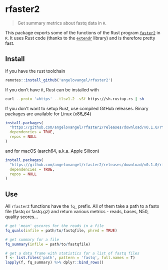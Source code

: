 # rfaster2

> Get summary metrics about fastq data in `R`.

This package exports some of the functions of the Rust program [`faster2`]() in `R`. It uses Rust code (thanks to the [`extendr`]() library) and is therefore pretty fast.

## Install

If you have the rust toolchain

``` r
remotes::install_github('angelovangel/rfaster2')
```

If you don't have it, Rust can be installed with

``` bash
curl --proto '=https' --tlsv1.2 -sSf https://sh.rustup.rs | sh
```

If you don't want to setup Rust, use compiled GitHub releases. Binary packages are available for Linux (x86_64)

``` r
install.packages(
  "https://github.com/angelovangel/rfaster2/releases/download/v0.1.0/rfaster2_0.1.0_R_x86_64-pc-linux-gnu.tar.gz",
  dependencies = TRUE,
  repos = NULL
)
```

and for macOS (aarch64, a.k.a. Apple Silicon)

``` r
install.packages(
  "https://github.com/angelovangel/rfaster2/releases/download/v0.1.0/rfaster2_0.1.0_macos_aarch64.tgz",
  dependencies = TRUE,
  repos = NULL
)
```

## Use

All `rfaster2` functions have the `fq_` prefix. All of them take a path to a fastx file (fastq or fastq.gz) and return various metrics - reads, bases, N50, quality scores...

``` r
# get 'mean' qscores for the reads in a file
fq_quals(infile = path/to/fastqfile, phred = TRUE)

# get summary for a file
fq_summary(infile = path/to/fastqfile)

# get a data frame with statistics for a list of fastq files 
f <- list.files('path', pattern = 'fastq', full.names = T)
lapply(f, fq_summary) %>% dplyr::bind_rows()
```
